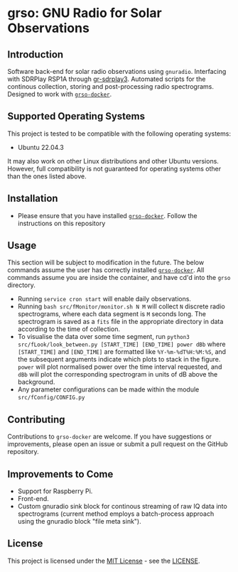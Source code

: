 # grso: GNU Radio for Solar Observations

## Introduction
Software back-end for solar radio observations using ```gnuradio```. Interfacing with SDRPlay RSP1A through [gr-sdrplay3](https://github.com/fventuri/gr-sdrplay3.git). Automated scripts for the continous collection, storing and post-processing radio spectrograms. Designed to work with [```grso-docker```](https://github.com/jcfitzpatrick12/grso-docker.git). 

## Supported Operating Systems

This project is tested to be compatible with the following operating systems:

- Ubuntu 22.04.3

It may also work on other Linux distributions and other Ubuntu versions. However, full compatibility is not guaranteed for operating systems other than the ones listed above.

## Installation
- Please ensure that you have installed [```grso-docker```](https://github.com/jcfitzpatrick12/grso-docker.git). Follow the instructions on this repository

## Usage
This section will be subject to modification in the future. The below commands assume the user has correctly installed [```grso-docker```](https://github.com/jcfitzpatrick12/grso-docker.git). All commands assume you are inside the container, and have cd'd into the ```grso``` directory.

- Running  ```service cron start``` will enable daily observations. 
- Running ```bash src/fMonitor/monitor.sh N M``` will collect ```N``` discrete radio spectrograms, where each data segment is ```M``` seconds long. The spectrogram is saved as a ```fits``` file in the appropriate directory in data according to the time of collection. 
- To visualise the data over some time segment, run ```python3 src/fLook/look_between.py [START_TIME] [END_TIME] power dBb``` where ```[START_TIME]``` and ```[END_TIME]``` are formatted like ```%Y-%m-%dT%H:%M:%S```, and the subsequent arguments indicate which plots to stack in the figure. ```power``` will plot normalised power over the time interval requested, and ```dBb``` will plot the corresponding spectrogram in units of dB above the background.
- Any parameter configurations can be made within the module ```src/fConfig/CONFIG.py```

## Contributing
Contributions to `grso-docker` are welcome. If you have suggestions or improvements, please open an issue or submit a pull request on the GitHub repository.

## Improvements to Come
- Support for Raspberry Pi.
- Front-end.
- Custom gnuradio sink block for continous streaming of raw IQ data into spectrograms (current method employs a batch-process approach using the gnuradio block "file meta sink").

## License
This project is licensed under the [MIT License](https://opensource.org/licenses/MIT) - see the [LICENSE](LICENSE).

